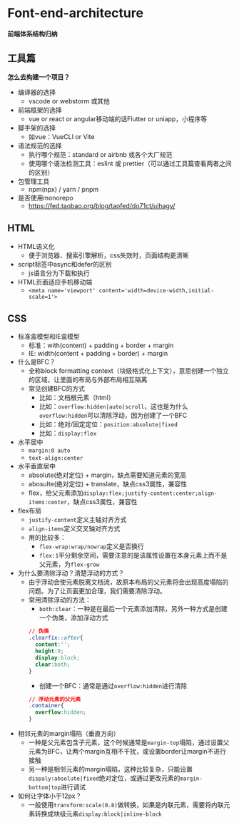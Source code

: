 # Font-end-architecture

**前端体系结构归纳**

## 工具篇

**怎么去构建一个项目？**

- 编译器的选择
  - vscode or  webstorm 或其他
- 前端框架的选择
  - vue or react or angular移动端的话Flutter or uniapp，小程序等
- 脚手架的选择
  - 如vue：VueCLI or Vite
- 语法规范的选择
  - 执行哪个规范：standard or airbnb 或各个大厂规范
  - 使用哪个语法检测工具：eslint 或 prettier（可以通过工具篇查看两者之间的区别）
- 包管理工具
  - npm(npx) / yarn / pnpm
- 是否使用monorepo
  - https://fed.taobao.org/blog/taofed/do71ct/uihagy/
 
## HTML
- HTML语义化
  - 便于浏览器、搜索引擎解析，css失效时，页面结构更清晰
- script标签中async和defer的区别
  - js语言分为下载和执行
- HTML页面适应手机移动端
  - `<meta name='viewport' content='width=device-width,initial-scale=1'>`
 
## CSS
- 标准盒模型和IE盒模型
  - 标准：with(content) + padding + border + margin
  - IE: width(content + padding + border) + margin
- 什么是BFC？
  - 全称block formatting context（块级格式化上下文），意思创建一个独立的区域，让里面的布局与外部布局相互隔离
  - 常见创建BFC的方式
    - 比如：文档根元素（html）
    - 比如：`overflow:hidden|auto|scroll`，这也是为什么`overflow:hidden`可以清除浮动，因为创建了一个BFC
    - 比如：绝对/固定定位：`position:absolute|fixed`
    - 比如：`display:flex`
- 水平居中
  -  `margin:0 auto`
  -  `text-align:center`
- 水平垂直居中
  - absolute(绝对定位) + margin，缺点需要知道元素的宽高
  - abosulte(绝对定位) + translate，缺点css3属性，兼容性
  - flex，给父元素添加`display:flex;justify-content:center;align-items:center`，缺点css3属性，兼容性
- flex布局
  - `justify-content`定义主轴对齐方式
  - `align-items`定义交叉轴对齐方式
  - 用的比较多：
    - `flex-wrap:wrap/nowrap`定义是否换行
    - `flex:1`平分剩余空间，需要注意的是该属性设置在本身元素上而不是父元素，为`flex-grow`
- 为什么要清除浮动？清楚浮动的方式？
  - 由于浮动会使元素脱离文档流，故原本布局的父元素将会出现高度塌陷的问题。为了让页面更加合理，我们需要清除浮动。
  - 常用清除浮动的方法：
    - `both:clear`：一种是在最后一个元素添加清除，另外一种方式是创建一个伪类，添加浮动方式
    ```css
    // 伪类
    .clearfix::after{
      content:'';
      height:0;
      display:block;
      clear:both;
    }
    ```
    - 创建一个BFC：通常是通过`overflow:hidden`进行清除
    ```css
    // 浮动元素的父元素
    .container{
      overflow:hidden;
    }
    ```
- 相邻元素的margin塌陷（垂直方向）
  - 一种是父元素包含子元素，这个时候通常是`margin-top`塌陷，通过设置父元素为BFC，让两个margin互相不干扰，或设置border让margin不进行接触
  - 另一种是相邻元素的margin塌陷，这种比较复杂，只能设置`dispaly:absolute|fixed`绝对定位，或通过更改元素的`margin-bottom|top`进行调试
- 如何让字体小于12px？
  - 一般使用`transform:scale(0.8)`做转换，如果是内联元素，需要将内联元素转换成块级元素`display:block|inline-block`
